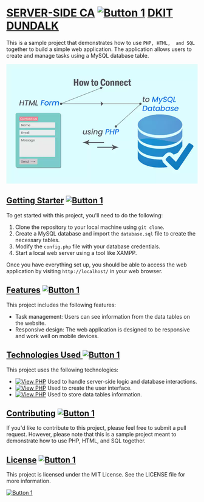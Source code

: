 # <a href="#" class="button">SERVER-SIDE CA</a> [![Button 1](https://img.shields.io/badge/%22SERVER-SIDE%22-blue.svg)](https://example.com/button1 "Tooltip Text") <a href="https://www.dkit.ie/" class="button">DKIT DUNDALK</a>



This is a sample project that demonstrates how to use `PHP, HTML, 
and SQL` together to build a simple web application. 
The application allows users to create and manage tasks using a 
MySQL database table.


![Php, Html, Sql](https://github.com/abielinsky/ServerSideCA/blob/main/Pictures/img.png?raw=true)

## <a href="#" class="button big">Getting Starter</a>  [![Button 1](https://img.shields.io/badge/%22Getting-Starter%22-blue.svg)](https://example.com/button1 "Tooltip Text")

To get started with this project, you'll need to do the following:

1. Clone the repository to your local machine using `git clone`.
2. Create a MySQL database and import the `database.sql` file to 
create the necessary tables.
3. Modify the `config.php` file with your database credentials.
4. Start a local web server using a tool like XAMPP.

Once you have everything set up, you should be able to 
access the web application by visiting `http://localhost/` 
in your web browser.

## <a href="#" class="button big">Features</a> [![Button 1](https://img.shields.io/badge/%22Features-Featurres%22-blue.svg)](https://example.com/button1 "Tooltip Text")

This project includes the following features:

- Task management: Users can see information from the data 
tables on the website.
- Responsive design: The web application is designed to be 
responsive and work well on mobile devices.

## <a href="#" class="button big">Technologies Used </a> [![Button 1](https://img.shields.io/badge/%22Technologies-Used%22-blue.svg)](https://example.com/button1 "Tooltip Text")

This project uses the following technologies:



- [![View PHP](https://img.shields.io/badge/PHP:-blue.svg)]() Used to handle server-side logic and database interactions.
- [![View PHP](https://img.shields.io/badge/HTML/CSS:-blue.svg)]() Used to create the user interface.
- [![View PHP](https://img.shields.io/badge/MySQL:-blue.svg)]() Used to store data tables information.

## <a href="#" class="button big">Contributing</a> [![Button 1](https://img.shields.io/badge/%22Contributing-Contributing%22-blue.svg)](https://example.com/button1 "Tooltip Text")

If you'd like to contribute to this project, please feel 
free to submit a pull request. 
However, please note that this is a sample project 
meant to demonstrate how to use PHP, HTML, and SQL together.

## <a href="#" class="button big">License</a> [![Button 1](https://img.shields.io/badge/%22License-License%22-blue.svg)](https://example.com/button1 "Tooltip Text")

This project is licensed under the MIT License. 
See the LICENSE file for more information.


[![Button 1](https://img.shields.io/badge/Abielinsky-Abielinsky%20-blue.svg)](https://example.com/button1 "Tooltip Text")